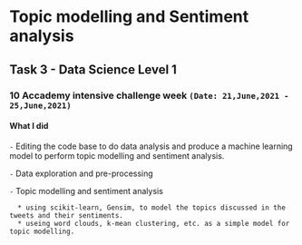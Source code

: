 # Topic modelling and Sentiment analysis
## Task 3 - Data Science Level 1
### 10 Accademy intensive challenge week `(Date: 21,June,2021 - 25,June,2021)`

#### What I did
  `-` Editing the code base to do data analysis and produce a machine learning model to perform topic modelling and sentiment analysis.
  
  `-` Data exploration and pre-processing
 
 `-` Topic modelling and sentiment analysis
 
      * using scikit-learn, Gensim, to model the topics discussed in the tweets and their sentiments.
      * useing word clouds, k-mean clustering, etc. as a simple model for topic modelling. 
